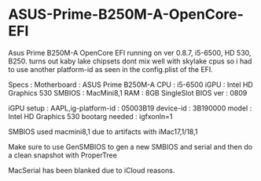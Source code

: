 # ASUS-Prime-B250M-A-OpenCore-EFI
Asus Prime B250M-A OpenCore EFI running on ver 0.8.7, i5-6500, HD 530, B250. turns out kaby lake chipsets dont mix well with skylake cpus so i had to use another platform-id as seen in the config.plist of the EFI.



Specs :
Motherboard : ASUS Prime B250M-A
CPU : i5-6500
iGPU : Intel HD Graphics 530
SMBIOS : MacMini8,1
RAM : 8GB SingleSlot
BIOS ver : 0809

iGPU setup :
AAPL,ig-platform-id : 05003B19
device-id : 3B190000
model : Intel HD Graphics 530
bootarg needed : igfxonln=1




SMBIOS used macmini8,1 due to artifacts with iMac17,1/18,1

Make sure to use GenSMBIOS to gen a new SMBIOS and serial and then do a clean snapshot with ProperTree

MacSerial has been blanked due to iCloud reasons.
